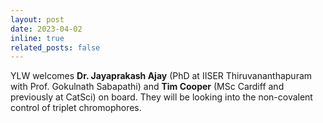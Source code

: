 ```yaml
---
layout: post
date: 2023-04-02
inline: true
related_posts: false
---
```


YLW welcomes **Dr. Jayaprakash Ajay** (PhD at IISER Thiruvananthapuram with Prof. Gokulnath Sabapathi) and **Tim Cooper** (MSc Cardiff and previously at CatSci) on board. They will be looking into the non-covalent control of triplet chromophores.
